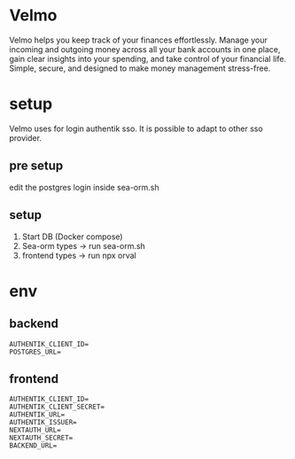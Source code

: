 # Velmo
Velmo helps you keep track of your finances effortlessly. Manage your incoming and outgoing money across all your bank accounts in one place, gain clear insights into your spending, and take control of your financial life. Simple, secure, and designed to make money management stress-free.

# setup
Velmo uses for login authentik sso. It is possible to adapt to other sso provider.
## pre setup
edit the postgres login inside sea-orm.sh

## setup
1. Start DB (Docker compose)
2. Sea-orm types -> run sea-orm.sh
3. frontend types -> run npx orval

# env
## backend
```
AUTHENTIK_CLIENT_ID=
POSTGRES_URL=
```
## frontend
```
AUTHENTIK_CLIENT_ID=
AUTHENTIK_CLIENT_SECRET=
AUTHENTIK_URL=
AUTHENTIK_ISSUER=
NEXTAUTH_URL=
NEXTAUTH_SECRET=
BACKEND_URL=
```